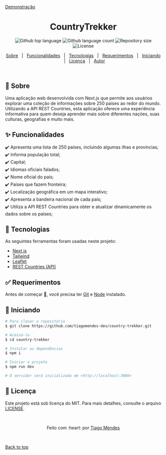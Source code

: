 <div>
  <a href="https://country-trekker.vercel.app/">Demonstração</a>
</div>

<h1 align="center" id="top">CountryTrekker</h1>

<p align="center">
  <img alt="Github top language" src="https://img.shields.io/github/languages/top/tiagomendes-dev/country-trekker?color=56BEB8">

  <img alt="Github language count" src="https://img.shields.io/github/languages/count/tiagomendes-dev/country-trekker?color=56BEB8">

  <img alt="Repository size" src="https://img.shields.io/github/repo-size/tiagomendes-dev/country-trekker?color=56BEB8">

  <img alt="License" src="https://img.shields.io/github/license/tiagomendes-dev/country-trekker?color=56BEB8">
</p>

<p align="center">
  <a href="#dart-about">Sobre</a> &#xa0; | &#xa0; 
  <a href="#sparkles-features">Funcionalidades</a> &#xa0; | &#xa0;
  <a href="#rocket-technologies">Tecnologias</a> &#xa0; | &#xa0;
  <a href="#white_check_mark-requirements">Requerimentos</a> &#xa0; | &#xa0;
  <a href="#checkered_flag-starting">Iniciando</a> &#xa0; | &#xa0;
  <a href="#memo-license">Licença</a> &#xa0; | &#xa0;
  <a href="https://github.com/tiagomendes-dev/" target="_blank">Autor</a>
</p>

<br>

## :dart: Sobre

Uma aplicação web desenvolvida com Next.js que permite aos usuários explorar uma coleção de informações sobre 250 países ao redor do mundo. Utilizando a API REST Countries, esta aplicação oferece uma experiência informativa para quem deseja aprender mais sobre diferentes nações, suas culturas, geografias e muito mais.

## :sparkles: Funcionalidades

:heavy_check_mark: Apresenta uma lista de 250 países, incluindo algumas ilhas e províncias;\
:heavy_check_mark: Informa população total;\
:heavy_check_mark: Capital;\
:heavy_check_mark: Idiomas oficiais falados;\
:heavy_check_mark: Nome oficial do país;\
:heavy_check_mark: Países que fazem fronteira;\
:heavy_check_mark: Localização geográfica em um mapa interativo;\
:heavy_check_mark: Apresenta a bandeira nacional de cada país;\
:heavy_check_mark: Utiliza a API REST Countries para obter e atualizar dinamicamente os dados sobre os países;

## :rocket: Tecnologias

As seguintes ferramentas foram usadas neste projeto:

- [Next.js](https://nextjs.org/)
- [Tailwind](https://tailwindcss.com/)
- [Leaflet](https://leafletjs.com/)
- [REST Countries (API)](https://restcountries.com/)

## :white_check_mark: Requerimentos

Antes de começar :checkered_flag:, você precisa ter [Git](https://git-scm.com) e [Node](https://nodejs.org/en/) instalado.

## :checkered_flag: Iniciando

```bash
# Para clonar o repositório
$ git clone https://github.com/tiagomendes-dev/country-trekker.git

# Acessá-lo
$ cd country-trekker

# Instalar as dependências
$ npm i

# Iniciar o projeto
$ npm run dev

# O servidor será inicializado em <http://localhost:3000>
```

## :memo: Licença

Este projeto está sob licença do MIT. Para mais detalhes, consulte o arquivo [LICENSE](LICENSE).

&#xa0;

<p align="center">Feito com :heart: por <a href="https://github.com/tiagomendes-dev/" target="_blank">Tiago Mendes</a></p>

&#xa0;

<a href="#top">Back to top</a>
